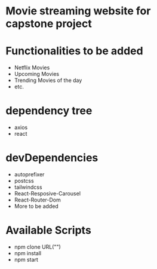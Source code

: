 # Movie streaming website for capstone project

# Functionalities to be added

- Netflix Movies
- Upcoming Movies
- Trending Movies of the day
- etc.

# dependency tree

- axios
- react

# devDependencies

- autoprefixer
- postcss
- tailwindcss
- React-Resposive-Carousel
- React-Router-Dom
- More to be added

# Available Scripts

- npm clone URL("")
- npm install
- npm start
